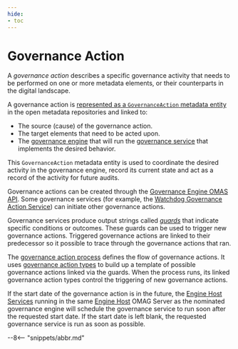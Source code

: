 ```yaml
---
hide:
- toc
---
```


<!-- SPDX-License-Identifier: CC-BY-4.0 -->
<!-- Copyright Contributors to the ODPi Egeria project. -->


# Governance Action

A *governance action* describes a specific governance activity that needs to be performed on one or more metadata elements, or their counterparts in the digital landscape.

A governance action is [represented as a `GovernanceAction` metadata entity](/types/4/0463-Governance-Actions) in the open metadata repositories and linked to:

* The source (cause) of the governance action.
* The target elements that need to be acted upon.
* The [governance engine](/concepts/governance-engine) that will run the [governance service](/concepts/governance-service) that implements the desired behavior.
  
This `GovernanceAction` metadata entity is used to coordinate the desired activity in the governance engine, record its current state and act as a record of the activity for future audits.

Governance actions can be created through the [Governance Engine OMAS API](/services/omas/governance-engine/overview). Some governance services (for example, the  [Watchdog Governance Action Service](/guides/developer/governance-action-services/watchdog-governance-service)) can initiate other governance actions.  

Governance services produce output strings called [*guards*](/concepts/guard) that indicate specific conditions or outcomes.  These guards can be used to trigger new governance actions. Triggered governance actions are linked to their predecessor so it possible to trace through the governance actions that ran.

The [governance action process](/concepts/governance-action-process) defines the flow of governance actions.  It uses [governance action types](/concepts/governance-action-type) to build up a template of possible governance actions linked via the guards.  When the process runs, its linked governance action types control the triggering of new governance actions.

If the start date of the governance action is in the future, the [Engine Host Services](/services/engine-host-services) running in the same [Engine Host](/concepts/engine-host) OMAG Server as the nominated governance engine will schedule the governance service to run soon after the requested start date.  If the start date is left blank, the requested governance service is run as soon as possible.


--8<-- "snippets/abbr.md"
